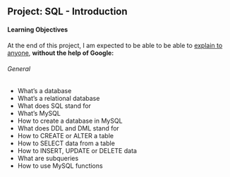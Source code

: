 ## Project: SQL - Introduction

#### Learning Objectives
At the end of this project, I am expected to be able to be able to [explain to anyone](https://fs.blog/feynman-learning-technique/), **without the help of Google:**

###### General
- What’s a database
- What’s a relational database
- What does SQL stand for
- What’s MySQL
- How to create a database in MySQL
- What does DDL and DML stand for
- How to CREATE or ALTER a table
- How to SELECT data from a table
- How to INSERT, UPDATE or DELETE data
- What are subqueries
- How to use MySQL functions
